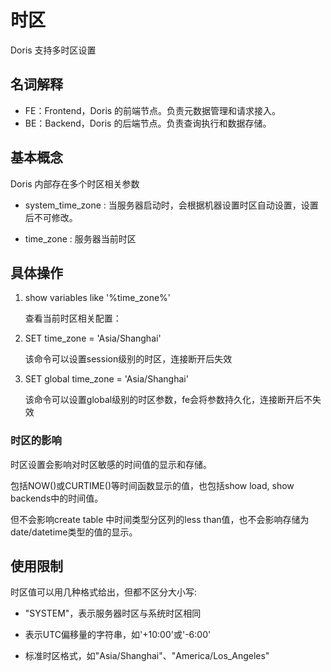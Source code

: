 # 时区

Doris 支持多时区设置

## 名词解释

* FE：Frontend，Doris 的前端节点。负责元数据管理和请求接入。
* BE：Backend，Doris 的后端节点。负责查询执行和数据存储。

## 基本概念

Doris 内部存在多个时区相关参数

* system_time_zone :
    当服务器启动时，会根据机器设置时区自动设置，设置后不可修改。
    
* time_zone :
    服务器当前时区

## 具体操作

1. show variables like '%time_zone%'

    查看当前时区相关配置：
    
2. SET time_zone = 'Asia/Shanghai'

    该命令可以设置session级别的时区，连接断开后失效
    
3. SET global time_zone = 'Asia/Shanghai'

    该命令可以设置global级别的时区参数，fe会将参数持久化，连接断开后不失效
    
    
### 时区的影响

时区设置会影响对时区敏感的时间值的显示和存储。

包括NOW()或CURTIME()等时间函数显示的值，也包括show load, show backends中的时间值。

但不会影响create table 中时间类型分区列的less than值，也不会影响存储为date/datetime类型的值的显示。

## 使用限制

时区值可以用几种格式给出，但都不区分大小写:

* "SYSTEM"，表示服务器时区与系统时区相同

* 表示UTC偏移量的字符串，如'+10:00'或'-6:00'

* 标准时区格式，如"Asia/Shanghai"、"America/Los_Angeles"


